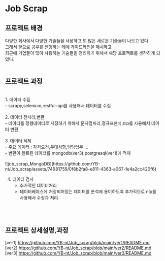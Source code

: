 # Job Scrap

## 프로젝트 배경
다양한 회사에서 다양한 기술들을 사용하고,또 많은 새로운 기술들이 나오고 있다. 
<br>
그래서 앞으로 공부를 진행하는 데에 가이드라인을 제시하고
<br>
최근에 기업들이 많이 사용하는 기술들을 정리하기 위해서 해당 프로젝트를 생각하게 되었다. 
<br><br>

## 프로젝트 과정 
<br>
1. 데이터 수집 <br>
   - scrapy,selenium,restful-api를 사용해서 데이터를 수집<br><br>
2. 데이터 전처리,변환<br>
   - 데이터를 정형데이터로 저장하기 위해서 문자열처리,정규표현식,nlp를 사용해서 데이터 변환<br><br>
3. 데이터 적제<br>
    - 주요 데이터 : 자격요건,우대사항,담당업무 ...<br>
    - 변환이 완료된 데이터를 mongodb(ver3),postgresql(ver1)에 적제<br><br>
![job_scrap_MongoDB](https://github.com/YB-nt/Job_scrap/assets/74981759/0f8b2fa8-e811-4363-a067-fe4a2cc420f6)
    
4. 데이터 검사<br>
    - 추가적인 데이터처리<br>
    - 데이터베이스에 저장되어있는 데이터를 분석에 용이하도록 추가적으로 nlp를 사용해서 수정과 처리<br>
<br><br><br>

## 프로젝트 상세설명,과정 
[ver1] https://github.com/YB-nt/Job_scrap/blob/main/ver1/README.md<br>
[ver2] https://github.com/YB-nt/Job_scrap/blob/main/ver2/README.md<br>
[ver3] https://github.com/YB-nt/Job_scrap/blob/main/ver3/README.md<br>



